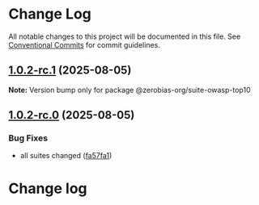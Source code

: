 # Change Log

All notable changes to this project will be documented in this file.
See [Conventional Commits](https://conventionalcommits.org) for commit guidelines.

## [1.0.2-rc.1](https://github.com/zerobias-org/suite/compare/@zerobias-org/suite-owasp-top10@1.0.2-rc.0...@zerobias-org/suite-owasp-top10@1.0.2-rc.1) (2025-08-05)

**Note:** Version bump only for package @zerobias-org/suite-owasp-top10





## [1.0.2-rc.0](https://github.com/zerobias-org/suite/compare/@zerobias-org/suite-owasp-top10@1.0.1...@zerobias-org/suite-owasp-top10@1.0.2-rc.0) (2025-08-05)


### Bug Fixes

* all suites changed ([fa57fa1](https://github.com/zerobias-org/suite/commit/fa57fa1af7628003297df46b2d7740fe95bd2666))





# Change log
